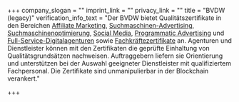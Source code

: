 +++
company_slogan = ""
imprint_link = ""
privacy_link = ""
title = "BVDW (legacy)"
verification_info_text = "Der BVDW bietet Qualitätszertifikate in den Bereichen [Affiliate Marketing](https://www.bvdw.org/zertifizierungen/qualitaetszertifikate/affiliate-marketing-qualitaetszertifikat/?L=0), [Suchmaschinen-Advertising](https://www.bvdw.org/zertifizierungen/qualitaetszertifikate/sea-qualitaetszertifikat/?L=0), [Suchmaschinenoptimierung](https://www.bvdw.org/zertifizierungen/qualitaetszertifikate/seo-qualitaetszertifikat/?L=0), [Social Media](https://www.bvdw.org/zertifizierungen/qualitaetszertifikate/social-media-qualitaetszertifikat/?L=0), [Programmatic Advertising](https://www.bvdw.org/zertifizierungen/qualitaetszertifikate/programmatic-advertising-qualitaetszertifikat/?L=0) und [Full-Service-Digitalagenturen](https://www.bvdw.org/zertifizierungen/qualitaetszertifikate/trusted-agency-qualitaetszertifikat/?L=0) sowie [Fachkräftezertifikate](https://www.bvdw.org/zertifizierungen/qualitaetszertifikate/fachkraeftezertifikat/?L=0) an. Agenturen und Dienstleister können mit den Zertifikaten die geprüfte Einhaltung von Qualitätsgrundsätzen nachweisen. Auftraggebern liefern sie Orientierung und unterstützen bei der Auswahl geeigneter Dienstleister mit qualifiziertem Fachpersonal. Die Zertifikate sind unmanipulierbar in der Blockchain verankert."

+++
